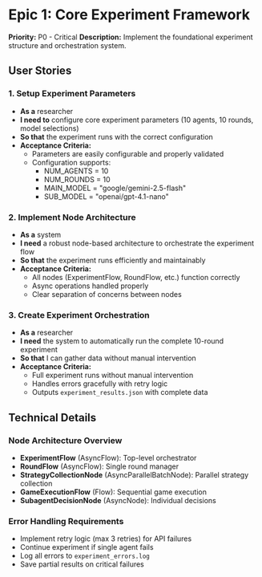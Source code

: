 # Epic 1: Core Experiment Framework

**Priority:** P0 - Critical
**Description:** Implement the foundational experiment structure and orchestration system.

## User Stories

### 1. Setup Experiment Parameters
- **As a** researcher
- **I need to** configure core experiment parameters (10 agents, 10 rounds, model selections)
- **So that** the experiment runs with the correct configuration
- **Acceptance Criteria:**
  - Parameters are easily configurable and properly validated
  - Configuration supports:
    - NUM_AGENTS = 10
    - NUM_ROUNDS = 10
    - MAIN_MODEL = "google/gemini-2.5-flash"
    - SUB_MODEL = "openai/gpt-4.1-nano"

### 2. Implement Node Architecture
- **As a** system
- **I need** a robust node-based architecture to orchestrate the experiment flow
- **So that** the experiment runs efficiently and maintainably
- **Acceptance Criteria:**
  - All nodes (ExperimentFlow, RoundFlow, etc.) function correctly
  - Async operations handled properly
  - Clear separation of concerns between nodes

### 3. Create Experiment Orchestration
- **As a** researcher
- **I need** the system to automatically run the complete 10-round experiment
- **So that** I can gather data without manual intervention
- **Acceptance Criteria:**
  - Full experiment runs without manual intervention
  - Handles errors gracefully with retry logic
  - Outputs `experiment_results.json` with complete data

## Technical Details

### Node Architecture Overview
- **ExperimentFlow** (AsyncFlow): Top-level orchestrator
- **RoundFlow** (AsyncFlow): Single round manager
- **StrategyCollectionNode** (AsyncParallelBatchNode): Parallel strategy collection
- **GameExecutionFlow** (Flow): Sequential game execution
- **SubagentDecisionNode** (AsyncNode): Individual decisions

### Error Handling Requirements
- Implement retry logic (max 3 retries) for API failures
- Continue experiment if single agent fails
- Log all errors to `experiment_errors.log`
- Save partial results on critical failures
